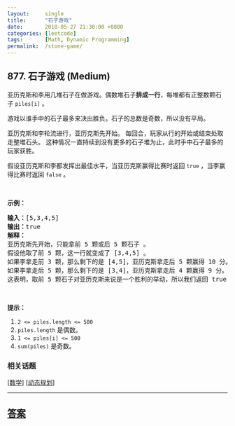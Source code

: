 ```yaml
---
layout:     single
title:      "石子游戏"
date:       2018-05-27 21:30:00 +0800
categories: [leetcode]
tags:       [Math, Dynamic Programming]
permalink:  /stone-game/
---
```


## 877. 石子游戏 (Medium)

<p>亚历克斯和李用几堆石子在做游戏。偶数堆石子<strong>排成一行</strong>，每堆都有正整数颗石子&nbsp;<code>piles[i]</code>&nbsp;。</p>

<p>游戏以谁手中的石子最多来决出胜负。石子的总数是奇数，所以没有平局。</p>

<p>亚历克斯和李轮流进行，亚历克斯先开始。 每回合，玩家从行的开始或结束处取走整堆石头。 这种情况一直持续到没有更多的石子堆为止，此时手中石子最多的玩家获胜。</p>

<p>假设亚历克斯和李都发挥出最佳水平，当亚历克斯赢得比赛时返回&nbsp;<code>true</code>&nbsp;，当李赢得比赛时返回&nbsp;<code>false</code>&nbsp;。</p>

<p>&nbsp;</p>

<p><strong>示例：</strong></p>

<pre><strong>输入：</strong>[5,3,4,5]
<strong>输出：</strong>true
<strong>解释：</strong>
亚历克斯先开始，只能拿前 5 颗或后 5 颗石子 。
假设他取了前 5 颗，这一行就变成了 [3,4,5] 。
如果李拿走前 3 颗，那么剩下的是 [4,5]，亚历克斯拿走后 5 颗赢得 10 分。
如果李拿走后 5 颗，那么剩下的是 [3,4]，亚历克斯拿走后 4 颗赢得 9 分。
这表明，取前 5 颗石子对亚历克斯来说是一个胜利的举动，所以我们返回 true 。
</pre>

<p>&nbsp;</p>

<p><strong>提示：</strong></p>

<ol>
	<li><code>2 &lt;= piles.length &lt;= 500</code></li>
	<li><code>piles.length</code> 是偶数。</li>
	<li><code>1 &lt;= piles[i] &lt;= 500</code></li>
	<li><code>sum(piles)</code>&nbsp;是奇数。</li>
</ol>

### 相关话题
  [[数学](https://github.com/openset/leetcode/tree/master/tag/math/README.md)]
  [[动态规划](https://github.com/openset/leetcode/tree/master/tag/dynamic-programming/README.md)]

---

## [答案](https://github.com/openset/leetcode/tree/master/problems/stone-game)
